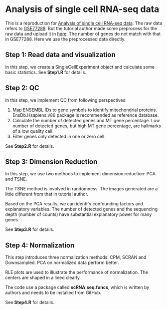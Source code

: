 
# Analysis of single cell RNA-seq data
This is a reproduction for [Analysis of single cell RNA-seq data](https://www.singlecellcourse.org/basic-quality-control-qc-and-exploration-of-scrna-seq-datasets.html). The raw data refers to [GSE77288](https://www.ncbi.nlm.nih.gov/geo/query/acc.cgi?acc=GSE77288). But the tutorial author made some preprocess for the raw data and upload it in [here](https://www.singlecellcourse.org/data/?prefix=data/tung/). The number of genes do not match with that in GSE77288. Here we use the preprocessed data directly. 

## Step 1: Read data and visualization
In this step, we create a SingleCellExperiment object and calculate some basic statistics. See **Step1.R** for details.

## Step 2: QC
In this step, we implement QC from following perspectives:

1. Map ENSEMBL IDs to gene symbols to identify mitochondrial proteins. EnsDb.Hsapiens.v86 package is recommended as reference database. 
2. Calculate the number of detected genes and MT gene percentage. Low number of detected genes, but high MT gene percentage, are hallmarks of a low quality cell
3. Filter genes only detected in one or zero cell. 

See **Step2.R** for details.

## Step 3: Dimension Reduction
In this step, we use two methods to implement dimension reduction: PCA and TSNE. 

The TSNE method is involved in randomness. The images generated are a little different from that in tutorial author. 

Based on the PCA results, we can identify confounding factors and explanatory variables. The number of detected genes and the sequencing depth (number of counts) have substantial explanatory power for many genes.

See **Step3.R** for details.

## Step 4: Normalization
This step introduces three normalization methods: CPM, SCRAN and Downsampled. PCA on normalized data perform better. 

RLE plots are used to illustrate the performance of normalization. The centers are shaped in a lined clearly. 

The code use a package called **scRNA.seq.funcs**, which is written by authors and needs to be installed from GitHub.

See **Step4.R** for details.

 

